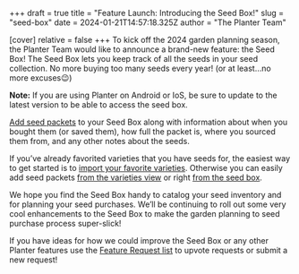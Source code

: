 +++
draft = true
title = "Feature Launch: Introducing the Seed Box!"
slug = "seed-box"
date = 2024-01-21T14:57:18.325Z
author = "The Planter Team"

[cover]
relative = false
+++
To kick off the 2024 garden planning season, the Planter Team would like to announce a brand-new feature: the Seed Box! The Seed Box lets you keep track of all the seeds in your seed collection. No more buying too many seeds every year! (or at least…no more excuses😉)

**Note:** If you are using Planter on Android or IoS, be sure to update to the latest version to be able to access the seed box.

[Add seed packets](https://info.planter.garden/track-seeds/how-to-add/) to your Seed Box along with information about when you bought them (or saved them), how full the packet is, where you sourced them from, and any other notes about the seeds.

If you’ve already favorited varieties that you have seeds for, the easiest way to get started is to [import your favorite varieties](https://info.planter.garden/track-seeds/how-to-add/#import-favorites). Otherwise you can easily add seed packets [from the varieties view](https://info.planter.garden/track-seeds/how-to-add/#from-the-varieties-view) or right [from the seed box](https://info.planter.garden/track-seeds/how-to-add/#from-the-seed-box).

We hope you find the Seed Box handy to catalog your seed inventory and for planning your seed purchases. We’ll be continuing to roll out some very cool enhancements to the Seed Box to make the garden planning to seed purchase process super-slick!

If you have ideas for how we could improve the Seed Box or any other Planter features use the [Feature Request list](https://planter.garden/requests) to upvote requests or submit a new request!